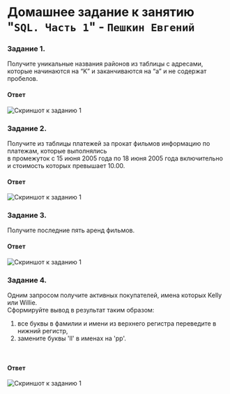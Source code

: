 # Домашнее задание к занятию "`SQL. Часть 1`" - `Пешкин Евгений`

### Задание 1.
Получите уникальные названия районов из таблицы с адресами, которые начинаются
на “K” и заканчиваются на “a” и не содержат пробелов.


#### Ответ
![Скриншот к заданию 1](https://github.com/SoReX48/12-03.md/blob/main/SQL_Часть_1/1.png)

### Задание 2.
Получите из таблицы платежей за прокат фильмов информацию по платежам, которые выполнялись
<br/>
в промежуток с 15 июня 2005 года по 18 июня 2005 года включительно и стоимость которых превышает 10.00.

#### Ответ
![Скриншот к заданию 1](https://github.com/SoReX48/12-03.md/blob/main/SQL_Часть_1/2.png)
### Задание 3.
Получите последние пять аренд фильмов.

#### Ответ
![Скриншот к заданию 1](https://github.com/SoReX48/12-03.md/blob/main/SQL_Часть_1/3.png)
### Задание 4.

Одним запросом получите активных покупателей, имена которых Kelly или Willie.
<br/>
Сформируйте вывод в результат таким образом:
<br/>
1. все буквы в фамилии и имени из верхнего регистра переведите в нижний регистр,
2. замените буквы 'll' в именах на 'pp'.
<br/>

#### Ответ

![Скриншот к заданию 1](https://github.com/SoReX48/12-03.md/blob/main/SQL_Часть_1/4.png)

